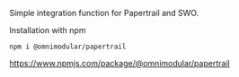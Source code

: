 Simple integration function for Papertrail and SWO.

Installation with npm

    npm i @omnimodular/papertrail

https://www.npmjs.com/package/@omnimodular/papertrail
